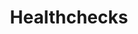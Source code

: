 ---
draft: false
title: Healthchecks
content:
  id: healthchecks
  name: Healthchecks
  logo: /images/hosting-and-infrastructure/monitoring/healthchecks/logo.png
  website: https://healthchecks.io/
  iframe_website: /website-iframe/hosting-and-infrastructure/monitoring/healthchecks
  dashboardImage: /images/hosting-and-infrastructure/monitoring/healthchecks/screenshot-1.jpg
  short_description: Healthchecks is an online service for monitoring regularly running tasks such as cron jobs.
  description: "Healthchecks, a cron job monitoring service, listens for HTTP requests and email messages (pings) from your cron jobs and scheduled tasks (checks). When a ping does not arrive on time, it sends out alerts. It comes with a web dashboard, API, 25+ integrations for delivering notifications, monthly email reports, WebAuthn 2FA support, and team management features: projects, team members, read-only access."
  features:
    - title: Live-updating dashboard
      description: Healthchecks provides you with a list of your checks, one for each cron job, daemon or scheduled task you want to monitor. You can give names and assign tags to your checks to easily recognize them later; tap on the integration icons to toggle them on and off, and adjust period and grace time to match the periodicity and duration of your tasks.
    - title: Reliable
      description: The hosted Healthchecks.io service runs on Hetzner bare metal servers, with healthy excess capacity to handle traffic spikes (which cron jobs with common schedules are prone to create). The app servers are load-balanced. The PostgreSQL database has a hot standby as well as daily encrypted backups to S3.
    - title: Self-hostable
      description: The Healthchecks.io code base is BSD-licensed and is developed in the open on GitHub. Self-hosting is a good option if you need to extend the project with proprietary features, must run everything in-house for compliance reasons, or want to learn about developing and deploying Django web applications.
    - title: Public status badges
      description: Healthchecks provides status badges for each of the tags you have used. Additionally, the Healthchecks.io badge shows the overall status of all checks in your account. The badges have public but hard-to-guess URLs. You can use them in your READMEs, dashboards or status pages.
  screenshots:
    - /images/hosting-and-infrastructure/monitoring/healthchecks/screenshot-1.jpg
    - /images/hosting-and-infrastructure/monitoring/healthchecks/screenshot-2.jpg
---